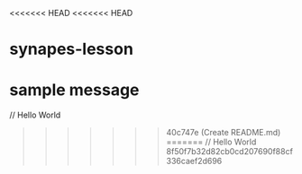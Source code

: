 <<<<<<< HEAD
<<<<<<< HEAD
# synapes-lesson

sample message
=======
// Hello World
>>>>>>> 40c747e (Create README.md)
=======
// Hello World
>>>>>>> 8f50f7b32d82cb0cd207690f88cf336caef2d696
